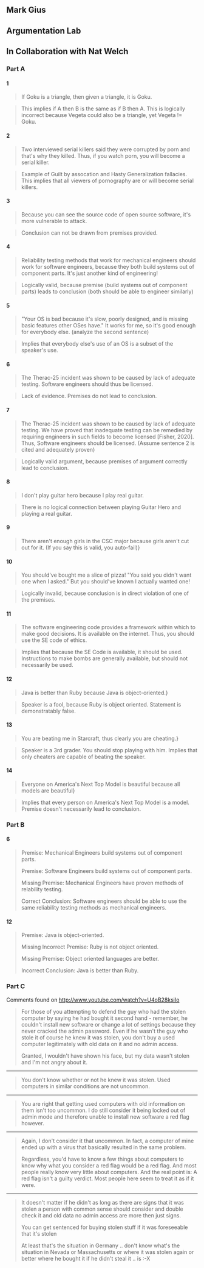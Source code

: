 ## Mark Gius

## Argumentation Lab

## In Collaboration with Nat Welch

### Part A

#### 1 
> If Goku is a triangle, then given a triangle, it is Goku.
 
> This implies if A then B is the same as if B then A. This is logically
> incorrect because Vegeta could also be a triangle, yet Vegeta != Goku.

#### 2
> Two interviewed serial killers said they were corrupted by porn and that's
> why they killed. Thus, if you watch porn, you will become a serial killer.

> Example of Guilt by assocation and Hasty Generalization fallacies.  This
> implies that all viewers of pornography are or will become serial killers.

#### 3 
> Because you can see the source code of open source software, it's more vulnerable to attack.

> Conclusion can not be drawn from premises provided.

#### 4 
> Reliability testing methods that work for mechanical engineers should work for
> software engineers, because they both build systems out of component parts.
> It's just another kind of engineering!

> Logically valid, because premise (build systems out of component parts) 
> leads to conclusion (both should be able to engineer similarly)

#### 5 
> "Your OS is bad because it's slow, poorly designed, and is missing basic
> features other OSes have." It works for me, so it's good enough for everybody
> else. (analyze the second sentence)

> Implies that everybody else's use of an OS is a subset of the speaker's use.

#### 6
> The Therac-25 incident was shown to be caused by lack of adequate
> testing.  Software engineers should thus be licensed.

> Lack of evidence.  Premises do not lead to conclusion.

#### 7
> The Therac-25 incident was shown to be caused by lack of adequate testing. We
> have proved that inadequate testing can be remedied by requiring engineers in
> such fields to become licensed [Fisher, 2020]. Thus, Software engineers
> should be licensed. (Assume sentence 2 is cited and adequately proven)

> Logically valid argument, because premises of argument correctly lead to conclusion.

#### 8 
> I don't play guitar hero because I play real guitar.

> There is no logical connection between playing Guitar Hero and playing a real guitar. 

#### 9

> There aren't enough girls in the CSC major because girls aren't cut out for
> it. (If you say this is valid, you auto-fail)}


#### 10 
> You should've bought me a slice of pizza! "You said you didn't want one when
> I asked." But you should've known I actually wanted one!

> Logically invalid, because conclusion is in direct violation of one of the premises.

#### 11
> The software engineering code provides a framework within which to make good
> decisions. It is available on the internet. Thus, you should use the SE code of
> ethics.

> Implies that because the SE Code is available, it should be used.  Instructions
> to make bombs are generally available, but should not necessarily be used.

#### 12 
>Java is better than Ruby because Java is object-oriented.}

> Speaker is a fool, because Ruby is object oriented.  Statement is demonstratably false.

#### 13 
> You are beating me in Starcraft, thus clearly you are cheating.}

> Speaker is a 3rd grader.  You should stop playing with him.  Implies that only
> cheaters are capable of beating the speaker.

#### 14 
> Everyone on America's Next Top Model is beautiful because all models are beautiful}

> Implies that every person on America's Next Top Model is a model.  Premise
> doesn't necessarily lead to conclusion.

### Part B

#### 6

> Premise: Mechanical Engineers build systems out of component parts.
> 
> Premise: Software Engineers build systems out of component parts.
> 
> Missing Premise: Mechanical Engineers have proven methods of relability testing.
> 
> Correct Conclusion: Software engineers should be able to use the same reliability testing methods as mechanical engineers.

#### 12

> Premise: Java is object-oriented.
> 
> Missing Incorrect Premise: Ruby is not object oriented.
> 
> Missing Premise: Object oriented languages are better.
> 
> Incorrect Conclusion: Java is better than Ruby.

### Part C

Comments found on http://www.youtube.com/watch?v=U4oB28ksiIo

> For those of you attempting to defend the guy who had the stolen computer by
> saying he had bought it second hand - remember, he couldn't install new
> software or change a lot of settings because they never cracked the admin
> password. Even if he wasn't the guy who stole it of course he knew it was
> stolen, you don't buy a used computer legitimately with old data on it and no
> admin access.
>
> Granted, I wouldn't have shown his face, but my data wasn't stolen and I'm not angry about it.

---

> You don't know whether or not he knew it was stolen. Used computers in
> similar conditions are not uncommon.

---

> You are right that getting used computers with old information on them isn't
> too uncommon. I do still consider it being locked out of admin mode and
> therefore unable to install new software a red flag however.

---
> Again, I don't consider it that uncommon. In fact, a computer of mine ended up with a virus that basically resulted in the same problem.
> 
> Regardless, you'd have to know a few things about computers to know why what
> you consider a red flag would be a red flag. And most people really know very
> little about computers. And the real point is: A red flag isn't a guilty
> verdict. Most people here seem to treat it as if it were.

---

> It doesn't matter if he didn't as long as there are signs that it was stolen
> a person with common sense should consider and double check it﻿ and old
> data no admin access are more then just signs.
> 
> You can get sentenced for buying stolen stuff if it was foreseeable that it's
> stolen
> 
> At least that's the situation in Germany .. don't know what's the situation
> in Nevada or Massachusetts or where it was stolen again or better where he
> bought it if he didn't steal it .. is :-X
